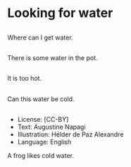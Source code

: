 # Looking for water

##
Where can I get water.

##
There is some water in the pot.

##
It is too hot.

##
Can this water be cold.

##
* License: [CC-BY]
* Text: Augustine Napagi
* Illustration: Hélder de Paz Alexandre
* Language: English

A frog likes cold water.
